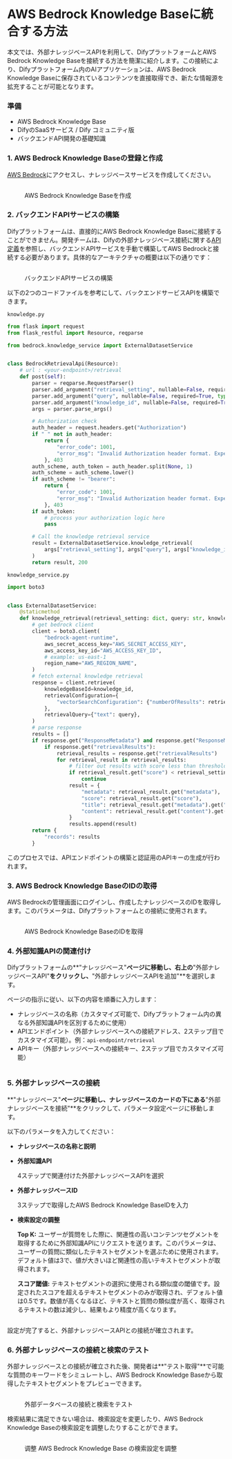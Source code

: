 # AWS Bedrock Knowledge Baseに統合する方法

本文では、外部ナレッジベースAPIを利用して、DifyプラットフォームとAWS Bedrock Knowledge Baseを接続する方法を簡潔に紹介します。この接続により、Difyプラットフォーム内のAIアプリケーションは、AWS Bedrock Knowledge Baseに保存されているコンテンツを直接取得でき、新たな情報源を拡充することが可能となります。

### 準備

* AWS Bedrock Knowledge Base
* DifyのSaaSサービス / Dify コミュニティ版
* バックエンドAPI開発の基礎知識

### 1. AWS Bedrock Knowledge Baseの登録と作成

[AWS Bedrock](https://aws.amazon.com/bedrock/)にアクセスし、ナレッジベースサービスを作成してください。

<figure><img src="../../../zh_CN/.gitbook/assets/image (360).png" alt=""><figcaption><p>AWS Bedrock Knowledge Baseを作成</p></figcaption></figure>

### 2. バックエンドAPIサービスの構築

Difyプラットフォームは、直接的にAWS Bedrock Knowledge Baseに接続することができません。開発チームは、Difyの外部ナレッジベース接続に関する[API定義](../../guides/knowledge-base/external-knowledge-api-documentation.md)を参照し、バックエンドAPIサービスを手動で構築してAWS Bedrockと接続する必要があります。具体的なアーキテクチャの概要は以下の通りです：

<figure><img src="../../../zh_CN/.gitbook/assets/image.png" alt=""><figcaption><p>バックエンドAPIサービスの構築</p></figcaption></figure>

以下の2つのコードファイルを参考にして、バックエンドサービスAPIを構築できます。

`knowledge.py`

```python
from flask import request
from flask_restful import Resource, reqparse

from bedrock.knowledge_service import ExternalDatasetService


class BedrockRetrievalApi(Resource):
    # url : <your-endpoint>/retrieval
    def post(self):
        parser = reqparse.RequestParser()
        parser.add_argument("retrieval_setting", nullable=False, required=True, type=dict, location="json")
        parser.add_argument("query", nullable=False, required=True, type=str,)
        parser.add_argument("knowledge_id", nullable=False, required=True, type=str)
        args = parser.parse_args()

        # Authorization check
        auth_header = request.headers.get("Authorization")
        if " " not in auth_header:
            return {
                "error_code": 1001,
                "error_msg": "Invalid Authorization header format. Expected 'Bearer <api-key>' format."
            }, 403
        auth_scheme, auth_token = auth_header.split(None, 1)
        auth_scheme = auth_scheme.lower()
        if auth_scheme != "bearer":
            return {
                "error_code": 1001,
                "error_msg": "Invalid Authorization header format. Expected 'Bearer <api-key>' format."
            }, 403
        if auth_token:
            # process your authorization logic here
            pass

        # Call the knowledge retrieval service
        result = ExternalDatasetService.knowledge_retrieval(
            args["retrieval_setting"], args["query"], args["knowledge_id"]
        )
        return result, 200
```

`knowledge_service.py`

```python
import boto3


class ExternalDatasetService:
    @staticmethod
    def knowledge_retrieval(retrieval_setting: dict, query: str, knowledge_id: str):
        # get bedrock client
        client = boto3.client(
            "bedrock-agent-runtime",
            aws_secret_access_key="AWS_SECRET_ACCESS_KEY",
            aws_access_key_id="AWS_ACCESS_KEY_ID",
            # example: us-east-1
            region_name="AWS_REGION_NAME",
        )
        # fetch external knowledge retrieval
        response = client.retrieve(
            knowledgeBaseId=knowledge_id,
            retrievalConfiguration={
                "vectorSearchConfiguration": {"numberOfResults": retrieval_setting.get("top_k"), "overrideSearchType": "HYBRID"}
            },
            retrievalQuery={"text": query},
        )
        # parse response
        results = []
        if response.get("ResponseMetadata") and response.get("ResponseMetadata").get("HTTPStatusCode") == 200:
            if response.get("retrievalResults"):
                retrieval_results = response.get("retrievalResults")
                for retrieval_result in retrieval_results:
                    # filter out results with score less than threshold
                    if retrieval_result.get("score") < retrieval_setting.get("score_threshold", .0):
                        continue
                    result = {
                        "metadata": retrieval_result.get("metadata"),
                        "score": retrieval_result.get("score"),
                        "title": retrieval_result.get("metadata").get("x-amz-bedrock-kb-source-uri"),
                        "content": retrieval_result.get("content").get("text"),
                    }
                    results.append(result)
        return {
            "records": results
        }
```

このプロセスでは、APIエンドポイントの構築と認証用のAPIキーの生成が行われます。

### 3. AWS Bedrock Knowledge BaseのIDの取得

AWS Bedrockの管理画面にログインし、作成したナレッジベースのIDを取得します。このパラメータは、Difyプラットフォームとの接続に使用されます。

<figure><img src="../../../zh_CN/.gitbook/assets/image (359).png" alt=""><figcaption><p>AWS Bedrock Knowledge BaseのIDを取得</p></figcaption></figure>

### 4. 外部知識APIの関連付け

Difyプラットフォームの**"ナレッジベース"**ページに移動し、右上の**"外部ナレッジベースAPI"**をクリックし、**"外部ナレッジベースAPIを追加"**を選択します。

ページの指示に従い、以下の内容を順番に入力します：

- ナレッジベースの名称（カスタマイズ可能で、Difyプラットフォーム内の異なる外部知識APIを区別するために使用）
- APIエンドポイント（外部ナレッジベースへの接続アドレス、2ステップ目でカスタマイズ可能）。例：`api-endpoint/retrieval`
- APIキー（外部ナレッジベースへの接続キー、2ステップ目でカスタマイズ可能）

<figure><img src="../../../zh_CN/.gitbook/assets/image (362).png" alt=""><figcaption></figcaption></figure>

### 5. 外部ナレッジベースの接続

**"ナレッジベース"**ページに移動し、ナレッジベースのカードの下にある**"外部ナレッジベースを接続"**をクリックして、パラメータ設定ページに移動します。

以下のパラメータを入力してください：

* **ナレッジベースの名称と説明**
* **外部知識API**

  4ステップで関連付けた外部ナレッジベースAPIを選択

* **外部ナレッジベースID**

  3ステップで取得したAWS Bedrock Knowledge BaseIDを入力

* **検索設定の調整**

  **Top K:** ユーザーが質問をした際に、関連性の高いコンテンツセグメントを取得するために外部知識APIにリクエストを送ります。このパラメータは、ユーザーの質問に類似したテキストセグメントを選ぶために使用されます。デフォルト値は3で、値が大きいほど関連性の高いテキストセグメントが取得されます。

  **スコア閾値:** テキストセグメントの選択に使用される類似度の閾値です。設定されたスコアを超えるテキストセグメントのみが取得され、デフォルト値は0.5です。数値が高くなるほど、テキストと質問の類似度が高く、取得されるテキストの数は減少し、結果もより精度が高くなります。

<figure><img src="../../../zh_CN/.gitbook/assets/image (364).png" alt=""><figcaption></figcaption></figure>

設定が完了すると、外部ナレッジベースAPIとの接続が確立されます。

### 6. 外部ナレッジベースの接続と検索のテスト

外部ナレッジベースとの接続が確立された後、開発者は**"テスト取得"**で可能な質問のキーワードをシミュレートし、AWS Bedrock Knowledge Baseから取得したテキストセグメントをプレビューできます。

<figure><img src="../../../zh_CN/.gitbook/assets/image (366).png" alt=""><figcaption><p>外部データベースの接続と検索をテスト</p></figcaption></figure>

検索結果に満足できない場合は、検索設定を変更したり、AWS Bedrock Knowledge Baseの検索設定を調整したりすることができます。

<figure><img src="../../../zh_CN/.gitbook/assets/image (367).png" alt=""><figcaption><p>调整 AWS Bedrock Knowledge Base の検索設定を調整</p></figcaption></figure>
